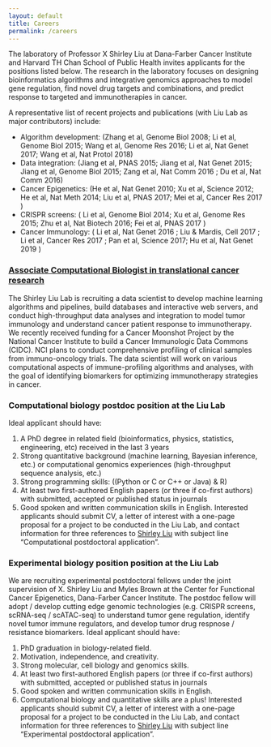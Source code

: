 ```yaml
---
layout: default
title: Careers
permalink: /careers
---
```


The laboratory of Professor X Shirley Liu at Dana-Farber Cancer Institute and Harvard TH Chan School of Public Health invites applicants for the positions listed below. The research in the laboratory focuses on designing bioinformatics algorithms and integrative genomics approaches to model gene regulation, find novel drug targets and combinations, and predict response to targeted and immunotherapies in cancer. <br>

A representative list of recent projects and publications (with Liu Lab as major contributors) include: <br>
- Algorithm development: (Zhang et al, Genome Biol 2008; Li et al, Genome Biol 2015; Wang et al, Genome Res 2016; Li et al, Nat Genet 2017; Wang et al, Nat Protol 2018)
- Data integration: (Jiang et al, PNAS 2015; Jiang et al, Nat Genet 2015; Jiang et al, Genome Biol 2015; Zang et al, Nat Comm 2016 ; Du et al, Nat Comm 2016)
- Cancer Epigenetics: (He et al, Nat Genet 2010; Xu et al, Science 2012; He et al, Nat Meth 2014; Liu et al, PNAS 2017; Mei et al, Cancer Res 2017 )
- CRISPR screens: ( Li et al, Genome Biol 2014; Xu et al, Genome Res 2015; Zhu et al, Nat Biotech 2016; Fei et al, PNAS 2017 )
- Cancer Immunology: ( Li et al, Nat Genet 2016 ; Liu & Mardis, Cell 2017 ; Li et al, Cancer Res 2017 ; Pan et al, Science 2017; Hu et al, Nat Genet 2019 )

### [Associate Computational Biologist in translational cancer research](https://careers-dfci.icims.com/jobs/18700/associate-computational-biologist%2c-liu-lab/job?mobile=false&width=986&height=500&bga=true&needsRedirect=false&jan1offset=-300&jun1offset=-240)
The Shirley Liu Lab is recruiting a data scientist to develop machine learning algorithms and pipelines, build databases and interactive web servers, and conduct high-throughput data analyses and integration to model tumor immunology and understand cancer patient response to immunotherapy. We recently received funding for a Cancer Moonshot Project by the National Cancer Institute to build a Cancer Immunologic Data Commons (CIDC). NCI plans to conduct comprehensive profiling of clinical samples from immuno-oncology trials. The data scientist will work on various computational aspects of immune-profiling algorithms and analyses, with the goal of identifying biomarkers for optimizing immunotherapy strategies in cancer.

### Computational biology postdoc position at the Liu Lab
Ideal applicant should have: <br>
1. A PhD degree in related field (bioinformatics, physics, statistics, engineering, etc) received in the last 3 years
2. Strong quantitative background (machine learning, Bayesian inference, etc.) or computational genomics experiences (high-throughput sequence analysis, etc.)
3. Strong programming skills: ((Python or C or C++ or Java) & R)
4. At least two first-authored English papers (or three if co-first authors) with submitted, accepted or published status in journals
5. Good spoken and written communication skills in English. 
Interested applicants should submit CV, a letter of interest with a one-page proposal for a project to be conducted in the Liu Lab, and contact information for three references to [Shirley Liu](mailto:xsliu@ds.dfci.harvard.edu) with subject line “Computational postdoctoral application”.

### Experimental biology position position at the Liu Lab
We are recruiting experimental postdoctoral fellows under the joint supervision of X. Shirley Liu and Myles Brown at the Center for Functional Cancer Epigenetics, Dana-Farber Cancer Institute. The postdoc fellow will adopt / develop cutting edge genomic technologies (e.g. CRISPR screens, scRNA-seq / scATAC-seq) to understand tumor gene regulation, identify novel tumor immune regulators, and develop tumor drug respnose / resistance biomarkers. 
Ideal applicant should have: 
1.	PhD graduation in biology-related field. 
2.	Motivation, independence, and creativity.
3.	Strong molecular, cell biology and genomics skills. 
4.	At least two first-authored English papers (or three if co-first authors) with submitted, accepted or published status in journals
5.	Good spoken and written communication skills in English.
6.	Computational biology and quantitative skills are a plus!
Interested applicants should submit CV, a letter of interest with a one-page proposal for a project to be conducted in the Liu Lab, and contact information for three references to [Shirley Liu](mailto:xsliu@ds.dfci.harvard.edu) with subject line “Experimental postdoctoral application”.
